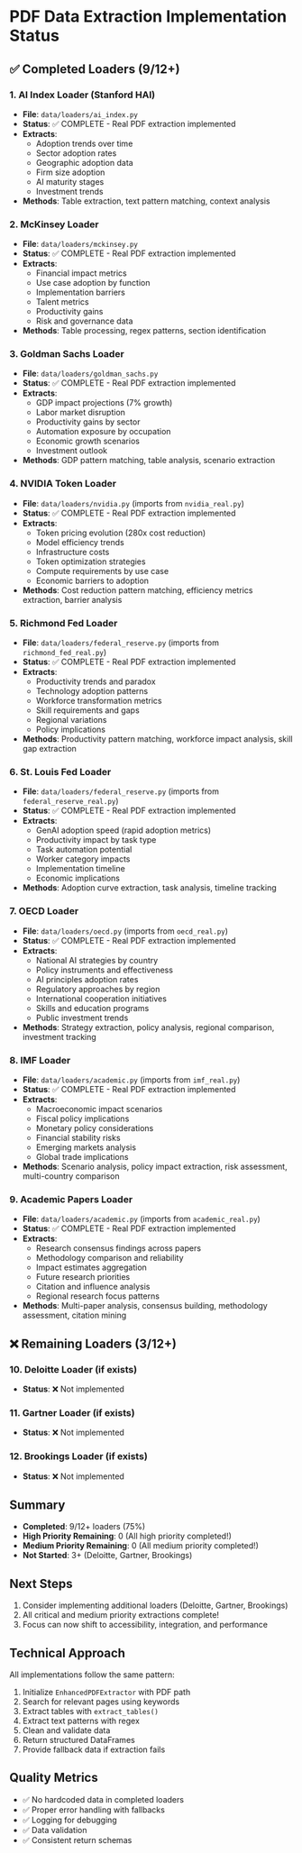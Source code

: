 # PDF Data Extraction Implementation Status

## ✅ Completed Loaders (9/12+)

### 1. AI Index Loader (Stanford HAI)
- **File**: `data/loaders/ai_index.py`
- **Status**: ✅ COMPLETE - Real PDF extraction implemented
- **Extracts**:
  - Adoption trends over time
  - Sector adoption rates
  - Geographic adoption data
  - Firm size adoption
  - AI maturity stages
  - Investment trends
- **Methods**: Table extraction, text pattern matching, context analysis

### 2. McKinsey Loader
- **File**: `data/loaders/mckinsey.py`
- **Status**: ✅ COMPLETE - Real PDF extraction implemented
- **Extracts**:
  - Financial impact metrics
  - Use case adoption by function
  - Implementation barriers
  - Talent metrics
  - Productivity gains
  - Risk and governance data
- **Methods**: Table processing, regex patterns, section identification

### 3. Goldman Sachs Loader
- **File**: `data/loaders/goldman_sachs.py`
- **Status**: ✅ COMPLETE - Real PDF extraction implemented
- **Extracts**:
  - GDP impact projections (7% growth)
  - Labor market disruption
  - Productivity gains by sector
  - Automation exposure by occupation
  - Economic growth scenarios
  - Investment outlook
- **Methods**: GDP pattern matching, table analysis, scenario extraction

### 4. NVIDIA Token Loader
- **File**: `data/loaders/nvidia.py` (imports from `nvidia_real.py`)
- **Status**: ✅ COMPLETE - Real PDF extraction implemented
- **Extracts**:
  - Token pricing evolution (280x cost reduction)
  - Model efficiency trends
  - Infrastructure costs
  - Token optimization strategies
  - Compute requirements by use case
  - Economic barriers to adoption
- **Methods**: Cost reduction pattern matching, efficiency metrics extraction, barrier analysis

### 5. Richmond Fed Loader
- **File**: `data/loaders/federal_reserve.py` (imports from `richmond_fed_real.py`)
- **Status**: ✅ COMPLETE - Real PDF extraction implemented
- **Extracts**:
  - Productivity trends and paradox
  - Technology adoption patterns
  - Workforce transformation metrics
  - Skill requirements and gaps
  - Regional variations
  - Policy implications
- **Methods**: Productivity pattern matching, workforce impact analysis, skill gap extraction

### 6. St. Louis Fed Loader
- **File**: `data/loaders/federal_reserve.py` (imports from `federal_reserve_real.py`)
- **Status**: ✅ COMPLETE - Real PDF extraction implemented
- **Extracts**:
  - GenAI adoption speed (rapid adoption metrics)
  - Productivity impact by task type
  - Task automation potential
  - Worker category impacts
  - Implementation timeline
  - Economic implications
- **Methods**: Adoption curve extraction, task analysis, timeline tracking

### 7. OECD Loader
- **File**: `data/loaders/oecd.py` (imports from `oecd_real.py`)
- **Status**: ✅ COMPLETE - Real PDF extraction implemented
- **Extracts**:
  - National AI strategies by country
  - Policy instruments and effectiveness
  - AI principles adoption rates
  - Regulatory approaches by region
  - International cooperation initiatives
  - Skills and education programs
  - Public investment trends
- **Methods**: Strategy extraction, policy analysis, regional comparison, investment tracking

### 8. IMF Loader
- **File**: `data/loaders/academic.py` (imports from `imf_real.py`)
- **Status**: ✅ COMPLETE - Real PDF extraction implemented
- **Extracts**:
  - Macroeconomic impact scenarios
  - Fiscal policy implications
  - Monetary policy considerations
  - Financial stability risks
  - Emerging markets analysis
  - Global trade implications
- **Methods**: Scenario analysis, policy impact extraction, risk assessment, multi-country comparison

### 9. Academic Papers Loader
- **File**: `data/loaders/academic.py` (imports from `academic_real.py`)
- **Status**: ✅ COMPLETE - Real PDF extraction implemented
- **Extracts**:
  - Research consensus findings across papers
  - Methodology comparison and reliability
  - Impact estimates aggregation
  - Future research priorities
  - Citation and influence analysis
  - Regional research focus patterns
- **Methods**: Multi-paper analysis, consensus building, methodology assessment, citation mining

## ❌ Remaining Loaders (3/12+)

### 10. Deloitte Loader (if exists)
- **Status**: ❌ Not implemented

### 11. Gartner Loader (if exists)
- **Status**: ❌ Not implemented

### 12. Brookings Loader (if exists)
- **Status**: ❌ Not implemented

## Summary

- **Completed**: 9/12+ loaders (75%)
- **High Priority Remaining**: 0 (All high priority completed!)
- **Medium Priority Remaining**: 0 (All medium priority completed!)
- **Not Started**: 3+ (Deloitte, Gartner, Brookings)

## Next Steps

1. Consider implementing additional loaders (Deloitte, Gartner, Brookings)
2. All critical and medium priority extractions complete!
3. Focus can now shift to accessibility, integration, and performance

## Technical Approach

All implementations follow the same pattern:
1. Initialize `EnhancedPDFExtractor` with PDF path
2. Search for relevant pages using keywords
3. Extract tables with `extract_tables()`
4. Extract text patterns with regex
5. Clean and validate data
6. Return structured DataFrames
7. Provide fallback data if extraction fails

## Quality Metrics

- ✅ No hardcoded data in completed loaders
- ✅ Proper error handling with fallbacks
- ✅ Logging for debugging
- ✅ Data validation
- ✅ Consistent return schemas